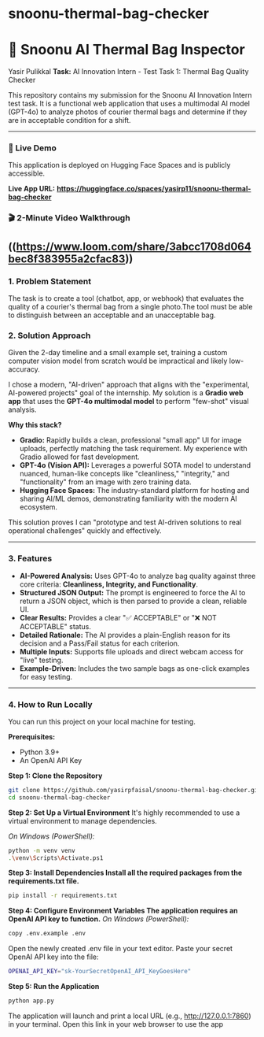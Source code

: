 # snoonu-thermal-bag-checker
# 🤖 Snoonu AI Thermal Bag Inspector

Yasir Pulikkal 
**Task:** AI Innovation Intern - Test Task 1: Thermal Bag Quality Checker

This repository contains my submission for the Snoonu AI Innovation Intern test task. It is a functional web application that uses a multimodal AI model (GPT-4o) to analyze photos of courier thermal bags and determine if they are in acceptable condition for a shift.

---

### 🚀 Live Demo

This application is deployed on Hugging Face Spaces and is publicly accessible.

**Live App URL:** **https://huggingface.co/spaces/yasirp11/snoonu-thermal-bag-checker**

### 🎬 2-Minute Video Walkthrough

 ((https://www.loom.com/share/3abcc1708d064bec8f383955a2cfac83))
---

### 1. Problem Statement

The task is to create a tool (chatbot, app, or webhook) that evaluates the quality of a courier's thermal bag from a single photo.The tool must be able to distinguish between an acceptable and an unacceptable bag.

### 2. Solution Approach

Given the 2-day timeline and a small example set, training a custom computer vision model from scratch would be impractical and likely low-accuracy.

I chose a modern, "AI-driven" approach that aligns with the "experimental, AI-powered projects"  goal of the internship. My solution is a **Gradio web app** that uses the **GPT-4o multimodal model** to perform "few-shot" visual analysis.

**Why this stack?**
* **Gradio:** Rapidly builds a clean, professional "small app"  UI for image uploads, perfectly matching the task requirement. My experience with Gradio  allowed for fast development.
* **GPT-4o (Vision API):** Leverages a powerful SOTA model to understand nuanced, human-like concepts like "cleanliness," "integrity," and "functionality" from an image with zero training data.
* **Hugging Face Spaces:** The industry-standard platform for hosting and sharing AI/ML demos, demonstrating familiarity with the modern AI ecosystem.

This solution proves I can "prototype and test AI-driven solutions to real operational challenges" quickly and effectively.

---

### 3. Features

* **AI-Powered Analysis:** Uses GPT-4o to analyze bag quality against three core criteria: **Cleanliness, Integrity, and Functionality**.
* **Structured JSON Output:** The prompt is engineered to force the AI to return a JSON object, which is then parsed to provide a clean, reliable UI.
* **Clear Results:** Provides a clear "✅ ACCEPTABLE" or "❌ NOT ACCEPTABLE" status.
* **Detailed Rationale:** The AI provides a plain-English reason for its decision and a Pass/Fail status for each criterion.
* **Multiple Inputs:** Supports file uploads and direct webcam access for "live" testing.
* **Example-Driven:** Includes the two sample bags as one-click examples for easy testing.

---

### 4. How to Run Locally

You can run this project on your local machine for testing.

**Prerequisites:**
* Python 3.9+
* An OpenAI API Key

**Step 1: Clone the Repository**
```bash
git clone https://github.com/yasirpfaisal/snoonu-thermal-bag-checker.git
cd snoonu-thermal-bag-checker
```

**Step 2: Set Up a Virtual Environment**
It's highly recommended to use a virtual environment to manage dependencies.

*On Windows (PowerShell):*
```bash
python -m venv venv
.\venv\Scripts\Activate.ps1
```

**Step 3: Install Dependencies Install all the required packages from the requirements.txt file.**
```bash
pip install -r requirements.txt
```

**Step 4: Configure Environment Variables The application requires an OpenAI API key to function.**
*On Windows (PowerShell):*
```Bash
copy .env.example .env
```
Open the newly created .env file in your text editor.
Paste your secret OpenAI API key into the file:
```Bash
OPENAI_API_KEY="sk-YourSecretOpenAI_API_KeyGoesHere"
```

**Step 5: Run the Application**
```Bash
python app.py
```

The application will launch and print a local URL (e.g., http://127.0.0.1:7860) in your terminal. Open this link in your web browser to use the app

